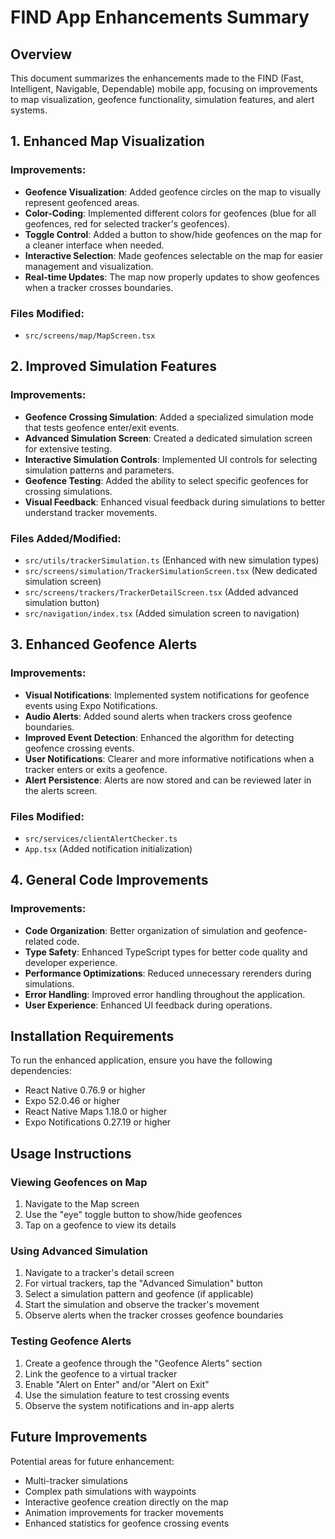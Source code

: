 # FIND App Enhancements Summary

## Overview

This document summarizes the enhancements made to the FIND (Fast, Intelligent, Navigable, Dependable) mobile app, focusing on improvements to map visualization, geofence functionality, simulation features, and alert systems.

## 1. Enhanced Map Visualization

### Improvements:
- **Geofence Visualization**: Added geofence circles on the map to visually represent geofenced areas.
- **Color-Coding**: Implemented different colors for geofences (blue for all geofences, red for selected tracker's geofences).
- **Toggle Control**: Added a button to show/hide geofences on the map for a cleaner interface when needed.
- **Interactive Selection**: Made geofences selectable on the map for easier management and visualization.
- **Real-time Updates**: The map now properly updates to show geofences when a tracker crosses boundaries.

### Files Modified:
- `src/screens/map/MapScreen.tsx`

## 2. Improved Simulation Features

### Improvements:
- **Geofence Crossing Simulation**: Added a specialized simulation mode that tests geofence enter/exit events.
- **Advanced Simulation Screen**: Created a dedicated simulation screen for extensive testing.
- **Interactive Simulation Controls**: Implemented UI controls for selecting simulation patterns and parameters.
- **Geofence Testing**: Added the ability to select specific geofences for crossing simulations.
- **Visual Feedback**: Enhanced visual feedback during simulations to better understand tracker movements.

### Files Added/Modified:
- `src/utils/trackerSimulation.ts` (Enhanced with new simulation types)
- `src/screens/simulation/TrackerSimulationScreen.tsx` (New dedicated simulation screen)
- `src/screens/trackers/TrackerDetailScreen.tsx` (Added advanced simulation button)
- `src/navigation/index.tsx` (Added simulation screen to navigation)

## 3. Enhanced Geofence Alerts

### Improvements:
- **Visual Notifications**: Implemented system notifications for geofence events using Expo Notifications.
- **Audio Alerts**: Added sound alerts when trackers cross geofence boundaries.
- **Improved Event Detection**: Enhanced the algorithm for detecting geofence crossing events.
- **User Notifications**: Clearer and more informative notifications when a tracker enters or exits a geofence.
- **Alert Persistence**: Alerts are now stored and can be reviewed later in the alerts screen.

### Files Modified:
- `src/services/clientAlertChecker.ts`
- `App.tsx` (Added notification initialization)

## 4. General Code Improvements

### Improvements:
- **Code Organization**: Better organization of simulation and geofence-related code.
- **Type Safety**: Enhanced TypeScript types for better code quality and developer experience.
- **Performance Optimizations**: Reduced unnecessary rerenders during simulations.
- **Error Handling**: Improved error handling throughout the application.
- **User Experience**: Enhanced UI feedback during operations.

## Installation Requirements

To run the enhanced application, ensure you have the following dependencies:
- React Native 0.76.9 or higher
- Expo 52.0.46 or higher
- React Native Maps 1.18.0 or higher
- Expo Notifications 0.27.19 or higher

## Usage Instructions

### Viewing Geofences on Map
1. Navigate to the Map screen
2. Use the "eye" toggle button to show/hide geofences
3. Tap on a geofence to view its details

### Using Advanced Simulation
1. Navigate to a tracker's detail screen
2. For virtual trackers, tap the "Advanced Simulation" button
3. Select a simulation pattern and geofence (if applicable)
4. Start the simulation and observe the tracker's movement
5. Observe alerts when the tracker crosses geofence boundaries

### Testing Geofence Alerts
1. Create a geofence through the "Geofence Alerts" section
2. Link the geofence to a virtual tracker
3. Enable "Alert on Enter" and/or "Alert on Exit"
4. Use the simulation feature to test crossing events
5. Observe the system notifications and in-app alerts

## Future Improvements

Potential areas for future enhancement:
- Multi-tracker simulations
- Complex path simulations with waypoints
- Interactive geofence creation directly on the map
- Animation improvements for tracker movements
- Enhanced statistics for geofence crossing events
